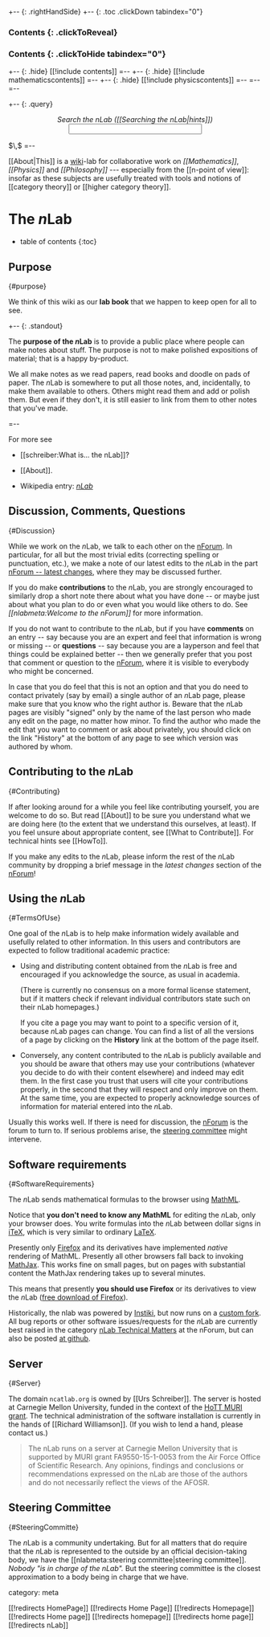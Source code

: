 +-- {: .rightHandSide}
+-- {: .toc .clickDown tabindex="0"}
### Contents {: .clickToReveal}
### Contents {: .clickToHide tabindex="0"}
+-- {: .hide}
[[!include contents]]
=--
+-- {: .hide}
[[!include mathematicscontents]]
=--
+-- {: .hide}
[[!include physicscontents]]
=--
=--
=--


+-- {: .query} 
$\,$ 
 <div align="center" >
 <em>Search the nLab ([[Searching the nLab|hints]])</em> 
 <form  name="gsearch" method="get" action="https://www.google.com/search"><input type="text" size="30" name="as_q"/><input type="hidden" name="as_sitesearch" value="https://ncatlab.org/nlab/"/></form>
</div>
$\,$
=-- 

[[About|This]] is a [wiki](http://en.wikipedia.org/wiki/Wiki)-lab for collaborative work on _[[Mathematics]]_, _[[Physics]]_ and _[[Philosophy]]_ --- especially from the [[n-point of view]]: insofar as these subjects are usefully treated with tools and notions of [[category theory]] or [[higher category theory]].

# The $n$Lab
* table of contents
{:toc}

## Purpose
{#purpose}

We think of this wiki as our **lab book** that we happen to keep open for all to see.

+-- {: .standout}

The **purpose of the $n$Lab** is to provide a public place where people can make notes about stuff. The purpose is not to make polished expositions of material;  that is a happy by-product. 

We all make notes as we read papers, read books and doodle on pads of paper. The $n$Lab is somewhere to put all those notes, and, incidentally, to make them available to others. Others might read them and add or polish them. But even if they don't, it is still easier to link from them to other notes that you've made.

=--

For more see 

* [[schreiber:What is... the nLab]]?

* [[About]].

* Wikipedia entry: _[nLab](https://en.wikipedia.org/wiki/NLab)_

## Discussion, Comments, Questions
 {#Discussion}

While we work on the $n$Lab, we talk to each other on the [nForum](http://nforum.ncatlab.org). In particular, for all but the most trivial edits (correcting spelling or punctuation, etc.), we make a note of our latest edits to the $n$Lab in the part [nForum -- latest changes](http://nforum.ncatlab.org/5/), where they may be discussed further.

If you do make **contributions** to the $n$Lab, you are strongly encouraged to similarly drop a short note there about what you have done -- or maybe just about what you plan to do or even what you would like others to do. 
See _[[nlabmeta:Welcome to the nForum]]_ for more information.

If you do not want to contribute to the $n$Lab, but if you have  **comments** on an entry -- say because you are an expert and feel that information is wrong or missing -- or **questions** -- say because you are a layperson and feel that things could be explained better -- then we generally prefer that you post that comment or question to the [nForum](http://nforum.ncatlab.org), where it is visible to everybody who might be concerned.

In case that you do feel that this is not an option and that you do need to contact privately (say by email) a single author of an $n$Lab page, please make sure that you know who the right author is. Beware that the $n$Lab pages are visibly "signed" only by the name of the last person who made any edit on the page, no matter how minor. To find the author who made the edit that you want to comment or ask about privately, you should click on the link "History" at the bottom of any page to see which version was authored by whom. 



## Contributing to the $n$Lab
 {#Contributing}

If after looking around for a while you feel like contributing yourself, you are welcome to do so. But read [[About]] to be sure you understand what we are doing here (to the extent that we understand this ourselves, at least). If you feel unsure about appropriate content, see [[What to Contribute]]. For technical hints see [[HowTo]].

If you make any edits to the $n$Lab, please inform the rest of the $n$Lab community by dropping a brief message in the _latest changes_ section of the [nForum](http://nforum.ncatlab.org)!


## Using the $n$Lab
 {#TermsOfUse}

One goal of the $n$Lab is to help make information widely available and usefully related to other information.  In this users and contributors are expected to follow traditional academic practice:

* Using and distributing content obtained from the $n$Lab is free and encouraged if you acknowledge the source, as usual in academia.

  (There is currently no consensus on a more formal license statement, but if it matters check if relevant individual contributors state such on their nLab homepages.)

  If you cite a page you may want to point to a specific version of it, because $n$Lab pages can change.  You can find a list of all the versions of a page by clicking on the **History** link at the bottom of the page itself.

* Conversely, any content contributed to the $n$Lab is publicly available and you should be aware that others may use your contributions (whatever you decide to do with their content elsewhere) and indeed may edit them. In the first case you trust that users will cite your contributions properly, in the second that they will respect and only improve on them. At the same time, you are expected to properly acknowledge sources of information for material entered into the $n$Lab. 

Usually this works well. If there is need for discussion, the 
[nForum](http://nforum.ncatlab.org) is the forum to turn to. If serious problems arise, the [steering committee](#SteeringCommitte) might intervene. 


## Software requirements
 {#SoftwareRequirements}

The $n$Lab sends mathematical formulas to the browser using [MathML](http://en.wikipedia.org/wiki/MathML).  

Notice that **you don't need to know any MathML** for editing the $n$Lab, only your browser does. You write formulas into the $n$Lab between dollar signs in [iTeX](http://golem.ph.utexas.edu/~distler/blog/itex2MMLcommands.html), which is very similar to ordinary [LaTeX](https://www.latex-project.org/).

Presently only [Firefox](http://www.mozilla.com/firefox/) and its derivatives have implemented _native_ rendering of MathML. Presently all other browsers fall back to invoking [MathJax](https://www.mathjax.org/). This works fine on small pages, but on pages with substantial content the MathJax rendering takes up to several minutes. 

This means that presently **you should use Firefox** or its derivatives to view the $n$Lab ([free download of Firefox](https://www.mozilla.org/en-GB/firefox/new/?gclid=CJnjs-3R3M0CFRHhGwodA10Euw)).

Historically, the nlab was powered by [Instiki](https://golem.ph.utexas.edu/wiki/instiki/show/HomePage), but now runs on a [custom fork](https://github.com/ncatlab/nlab). All bug reports or other software issues/requests for the $n$Lab are currently best raised in the category [nLab Technical Matters](https://nforum.ncatlab.org/21/) at the nForum, but can also be posted [at github](https://github.com/ncatlab/nlab/issues).

## Server
 {#Server}

The domain `ncatlab.org` is owned by [[Urs Schreiber]]. The server is hosted at Carnegie Mellon University, funded in the context of the [HoTT MURI grant](http://homotopytypetheory.org/2014/04/29/hott-awarded-a-muri/). The technical administration of the software installation is currently in the hands of [[Richard Williamson]]. (If you wish to lend a hand, please contact us.)

> The nLab runs on a server at Carnegie Mellon University that is supported by MURI grant FA9550-15-1-0053 from the Air Force Office of Scientific Research. Any opinions, findings and conclusions or recommendations expressed on the nLab are those of the authors and do not necessarily reflect the views of the AFOSR.


## Steering Committee 
 {#SteeringCommitte}

The $n$Lab is a community undertaking. But for all matters that do require that the $n$Lab is represented to the outside by  an official decision-taking body, we have the [[nlabmeta:steering committee|steering committee]]. _Nobody "is in charge of the $n$Lab"._ But the steering committee is the closest approximation to a body being in charge that we have. 


category: meta

[[!redirects HomePage]]
[[!redirects Home Page]]
[[!redirects Homepage]]
[[!redirects Home page]]
[[!redirects homepage]]
[[!redirects home page]]
[[!redirects nLab]]
